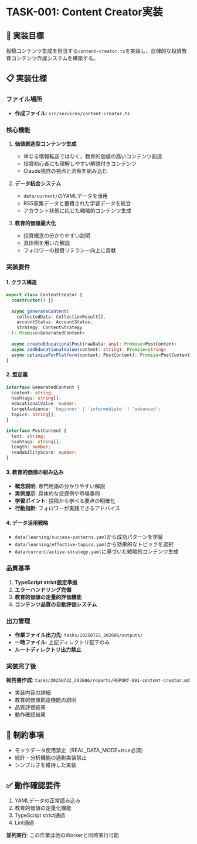 # TASK-001: Content Creator実装

## 🎯 実装目標
投稿コンテンツ生成を担当する`content-creator.ts`を実装し、自律的な投資教育コンテンツ作成システムを構築する。

## 📋 実装仕様

### ファイル場所
- **作成ファイル**: `src/services/content-creator.ts`

### 核心機能
1. **価値創造型コンテンツ生成**
   - 単なる情報転送ではなく、教育的価値の高いコンテンツ創造
   - 投資初心者にも理解しやすい解説付きコンテンツ
   - Claude独自の視点と洞察を組み込む

2. **データ統合システム**
   - `data/current/`のYAMLデータを活用
   - RSS収集データと蓄積された学習データを統合
   - アカウント状態に応じた戦略的コンテンツ生成

3. **教育的価値最大化**
   - 投資概念の分かりやすい説明
   - 具体例を用いた解説
   - フォロワーの投資リテラシー向上に貢献

### 実装要件

#### 1. クラス構造
```typescript
export class ContentCreator {
  constructor() {}
  
  async generateContent(
    collectedData: CollectionResult[],
    accountStatus: AccountStatus,
    strategy: ContentStrategy
  ): Promise<GeneratedContent>
  
  async createEducationalPost(rawData: any): Promise<PostContent>
  async addEducationalValue(content: string): Promise<string>
  async optimizeForPlatform(content: PostContent): Promise<PostContent>
}
```

#### 2. 型定義
```typescript
interface GeneratedContent {
  content: string;
  hashtags: string[];
  educationalValue: number;
  targetAudience: 'beginner' | 'intermediate' | 'advanced';
  topics: string[];
}

interface PostContent {
  text: string;
  hashtags: string[];
  length: number;
  readabilityScore: number;
}
```

#### 3. 教育的価値の組み込み
- **概念説明**: 専門用語の分かりやすい解説
- **実例提示**: 具体的な投資例や市場事例
- **学習ポイント**: 投稿から学べる要点の明確化
- **行動指針**: フォロワーが実践できるアドバイス

#### 4. データ活用戦略
- `data/learning/success-patterns.yaml`から成功パターンを学習
- `data/learning/effective-topics.yaml`から効果的なトピックを選択
- `data/current/active-strategy.yaml`に基づいた戦略的コンテンツ生成

### 品質基準
1. **TypeScript strict設定準拠**
2. **エラーハンドリング完備**
3. **教育的価値の定量的評価機能**
4. **コンテンツ品質の自動評価システム**

### 出力管理
- **作業ファイル出力先**: `tasks/20250722_202606/outputs/`
- **一時ファイル**: 上記ディレクトリ配下のみ
- **ルートディレクトリ出力禁止**

### 実装完了後
**報告書作成**: `tasks/20250722_202606/reports/REPORT-001-content-creator.md`
- 実装内容の詳細
- 教育的価値創造機能の説明
- 品質評価結果
- 動作確認結果

## 🚫 制約事項
- モックデータ使用禁止（REAL_DATA_MODE=true必須）
- 統計・分析機能の過剰実装禁止
- シンプルさを維持した実装

## ✅ 動作確認要件
1. YAMLデータの正常読み込み
2. 教育的価値の定量化機能
3. TypeScript strict通過
4. Lint通過

**並列実行**: この作業は他のWorkerと同時実行可能
